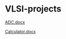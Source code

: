 # VLSI-projects

[ADC.docx](https://github.com/rippner/VLSI-projects/files/7491243/ADC.docx)

[Calculator.docx](https://github.com/rippner/VLSI-projects/files/7491244/Calculator.docx)
